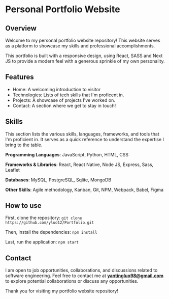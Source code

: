 # Personal Portfolio Website
## Overview
Welcome to my personal portfolio website repository! This website serves as a platform to showcase my skills and professional accomplishments. 

This portfolio is built with a responsive design, using React, SASS and Next JS to provide a modern feel with a generous sprinkle of my own personality.

## Features
- Home: A welcoming introduction to visitor
- Technologies: Lists of tech skills that I'm proficent in. 
- Projects: A showcase of projects I've worked on.
- Contact: A section where we get to stay in touch!

## Skills
This section lists the various skills, languages, frameworks, and tools that I'm proficient in. It serves as a quick reference to understand the expertise I bring to the table.

**Programming Languages**: JavaScript, Python, HTML, CSS

**Frameworks & Libraries**: React, React Native, Node JS, Express, Sass, Leaflet

**Databases**: MySQL, PostgreSQL, Sqlite, MongoDB

**Other Skills**: Agile methodology, Kanban, Git, NPM, Webpack, Babel, Figma


## How to use
First, clone the repository:
`git clone https://github.com/yluo12/Portfolio.git`

Then, install the dependencies:
`npm install`

Last, run the application:
`npm start`


## Contact
I am open to job opportunities, collaborations, and discussions related to software engineering. Feel free to contact me at **yantingluo98@gmail.com** to explore potential collaborations or discuss any opportunities.

Thank you for visiting my portfolio website repository!
